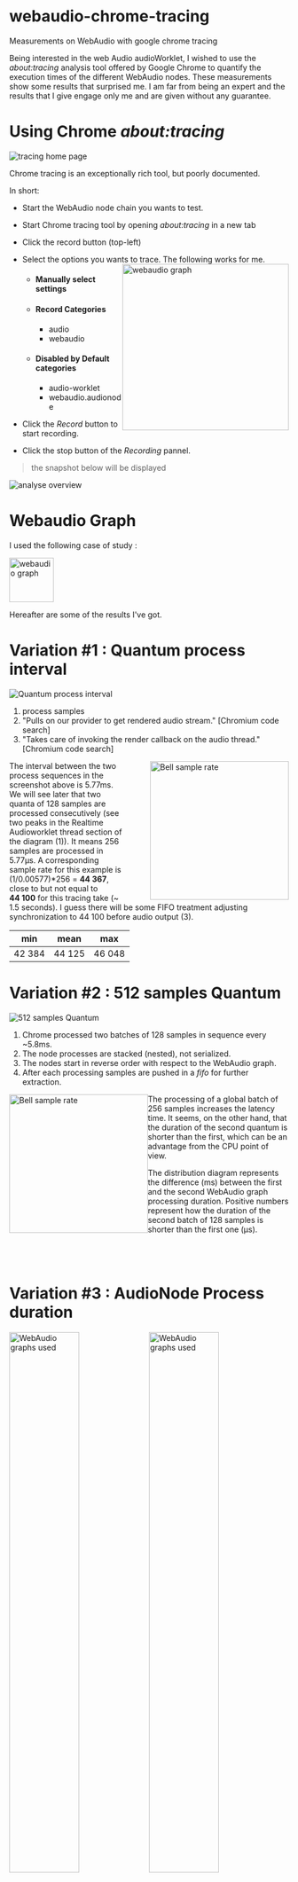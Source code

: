 # webaudio-chrome-tracing
Measurements on WebAudio with google chrome tracing

Being interested in the web Audio audioWorklet, I wished to use the <em>about:tracing</em> analysis tool offered by Google Chrome to quantify the execution times of the different WebAudio nodes. These measurements show some results that surprised me. I am far from being an expert and the results that I give engage only me and are given without any guarantee.
# Using Chrome <i>about:tracing</i>

![tracing home page](assets/images/homepage.jpg)

Chrome tracing is an exceptionally rich tool, but poorly documented.

In short:
* Start the WebAudio node chain you wants to test.
* Start Chrome tracing tool by opening <em>about:tracing</em> in a new tab
* Click the record button (top-left)
* Select the options you wants to trace. The following works for me.
<img src="assets/images/tracingoptions.jpg"
     alt="webaudio graph"
     style="float: right; height:300px;" />

    * #### Manually select settings

    * #### Record Categories
        * audio
        * webaudio

    * #### Disabled by Default categories
        * audio-worklet
        * webaudio.audionode

* Click the <em>Record</em> button to start recording.
* Click the stop button of the <em>Recording</em> pannel.

> the snapshot below will be displayed

<img src="assets/images/overview.jpg"
     alt="analyse overview" />

# Webaudio Graph
I used the following case of study :

<img src="assets/images/nodechain.jpg"
     alt="webaudio graph"
     style="height:80px;" />

Hereafter are some of the results I've got.

# Variation #1 : Quantum process interval
<img src="assets/images/zoom0.jpg"
     alt="Quantum process interval"/>

1. process samples
2. "Pulls on our provider to get rendered audio stream." [Chromium code search]
3. "Takes care of invoking the render callback on the audio thread." [Chromium code search]

<img src="assets/images/bell0.jpg"
     alt="Bell sample rate"
     style="float: right; margin-left: 50px; height:250px;"/>

The interval between the two process sequences in the screenshot above is 5.77ms. We will see later that two quanta of 128 samples are processed consecutively (see two peaks in the Realtime Audioworklet thread section of the diagram (1)). It means 256 samples are processed in 5.77µs. A corresponding sample rate for this example is (1/0.00577)*256 = <b>44&nbsp;367</b>, close to but not equal to <b>44&nbsp;100</b> for this tracing take (~ 1.5 seconds). I guess there will be some FIFO treatment adjusting synchronization to 44 100 before audio output (3).

|   min   |   mean  |   max   |
|---------|---------|---------|
|  42 384 |  44 125 |  46 048 |

# Variation #2 : 512 samples Quantum

<img src="assets/images/zoom1.jpg"
     alt="512 samples Quantum"/>

1. Chrome processed two batches of 128 samples in sequence every ~5.8ms.
2. The node processes are stacked (nested), not serialized.
3. The nodes start in reverse order with respect to the WebAudio graph.
4. After each processing samples are pushed in a <em>fifo</em> for further extraction.

<img src="assets/images/bell1.jpg"
     alt="Bell sample rate"
     style="float: left; height:250px;"/>

The processing of a global batch of 256 samples increases the latency time. It seems, on the other hand, that the duration of the second quantum is shorter than the first, which can be an advantage from the CPU point of view.
 
The distribution diagram represents the difference (ms) between the first and the second WebAudio graph processing duration. Positive numbers represent how the duration of the second batch of 128 samples is shorter than the first one (µs).
<br/><br/><br/><br/>

# Variation #3 : AudioNode Process duration

<img src="assets/images/chains1.jpg"
     alt="WebAudio graphs used"
     style="float: left; Width:50%;"/>
<img src="assets/images/Table1.jpg"
     alt="WebAudio graphs used"
     style="float: right bottom; Width:50%;"/>

### Table 1 to 3 :
* Column <em>measure</em> gives for each audio graph chain the overall process duration.
* Columns <em>osc, gain, biquad, moog</em> are deduced by subtraction of the oscillator process duration.
* Column <em>computed sun </em> sum represents a theoretical duration by adding each node duration of the chain.

##### Comments :
* The computed duration of the chain, excluding the workletNode, can be considered equal to the measured value.
No overhead because of the node-to-node interface.
* the oscillator Node seems to be CPU intensive compared to biquad for instance.
* Biquad filter seems to be highly optimized
* The ladder filter worklet is CPU consuming as expected.

### Table 4 :
<img src="assets/images/table2.jpg"/>

<img src="assets/images/bell2.jpg"
     alt="Bell sample rate"
     style="float: left; height:250px;"/>

#### Comments :
* The deviation from the mean value is fairly constant, regardless of the node type. GainNode is fairly special because of its intrinsic short duration
* To avoid glitches, we should consider the max duration, which can be much longer than the average value: in this case of study, we should use the max value: 574µs, while the average value is only 337µs.



